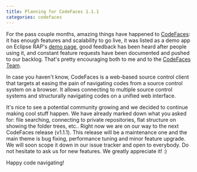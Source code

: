 ```yaml
---
title: Planning for CodeFaces 1.1.1
categories: codefaces
---
```


For the pass couple months, amazing things have happened to [CodeFaces][1]:
it has enough features and scalability to go live,
it was listed as a demo app on Eclipse RAP's [demo page][2],
good feedback has been heard after people using it,
and constant feature requests have been documented and pushed to our backlog.
That's pretty encouraging both to me and to the [CodeFaces Team][3].

<!--more-->

In case you haven't know, CodeFaces is a web-based source control client that
targets at easing the pain of navigating codes from a source control system on a browser.
It allows connecting to multiple source control systems
and structurally navigating codes on a unified web interface.

It's nice to see a potential community growing
and we decided to continue making cool stuff happen.
We have already marked down what you asked for:
file searching, connecting to private repositories, flat structure on showing the folder trees, etc..
Right now we are on our way to the next CodeFaces release (v1.1.1).
This release will be a maintenance one and the main theme is bug fixing,
performance tuning and minor feature upgrade.
We will soon scope it down in our issue tracker and open to everybody.
Do not hesitate to ask us for new features. We greatly appreciate it! :)

Happy code navigating!

[1]: http://codefaces.org
[2]: http://www.eclipse.org/rap/demos
[3]: http://blog.codefaces.org/about/
[4]: http://codefaces.lighthouseapp.com/projects/55728-codefaces/overview
